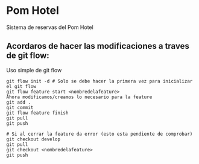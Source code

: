 # Pom Hotel
Sistema de reservas del Pom Hotel


## Acordaros de hacer las modificaciones a traves de git flow:

Uso simple de git flow

```code
git flow init -d # Solo se debe hacer la primera vez para inicializar el git flow
git flow feature start <nombredelafeature>
Ahora modificamos/creamos lo necesario para la feature
git add .
git commit
git flow feature finish
git pull
git push

# Si al cerrar la feature da error (esto esta pendiente de comprobar)
git checkout develop
git pull
git checkout <nombredelafeature>
git push
````
